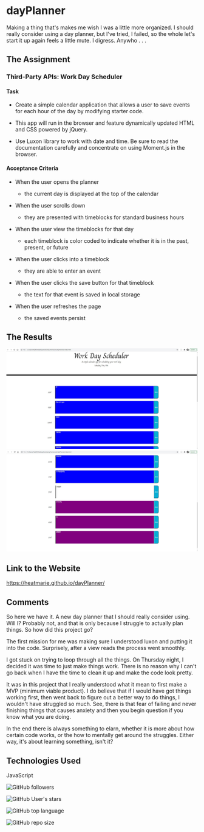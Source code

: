 # dayPlanner
Making a thing that's makes me wish I was a little more organized. I should really consider using a day planner, but I've tried, I failed, so the whole let's start it up again feels a little mute. I digress. Anywho . . . 

## The Assignment

### Third-Party APIs: Work Day Scheduler

#### Task

- Create a simple calendar application that allows a user to save events for each hour of the day by modifying starter code. 

- This app will run in the browser and feature dynamically updated HTML and CSS powered by jQuery.

- Use Luxon library to work with date and time. Be sure to read the documentation carefully and concentrate on using Moment.js in the browser.

#### Acceptance Criteria

- When the user opens the planner
    - the current day is displayed at the top of the calendar

- When the user scrolls down
    - they are presented with timeblocks for standard business hours

- When the user view the timeblocks for that day
    - each timeblock is color coded to indicate whether it is in the past, present, or future

- When the user clicks into a timeblock
    - they are able to enter an event

- When the user clicks the save button for that timeblock
    - the text for that event is saved in local storage

- When the user refreshes the page
    - the saved events persist

## The Results

<img src="./img/Capture.JPG">
<img src="./img/Capture2.JPG">


## Link to the Website 

https://heatmarie.github.io/dayPlanner/


## Comments 

So here we have it. A new day planner that I should really consider using. Will I? Probably not, and that is only because I struggle to actually plan things. So how did this project go? 

The first mission for me was making sure I understood luxon and putting it into the code. Surprisely, after a view reads the process went smoothly.  

I got stuck on trying to loop through all the things. On Thursday night, I decided it was time to just make things work. There is no reason why I can't go back when I have the time to clean it up and make the code look pretty. 

It was in this project that I really understood what it mean to first make a MVP (minimum viable product). I do believe that if I would have got things working first, then went back to figure out a better way to do things, I wouldn't have struggled so much. See, there is that fear of failing and never finishing things that causes anxiety and then you begin question if you know what you are doing. 

In the end there is always something to elarn, whether it is more about how certain code works, or the how to mentally get around the struggles. Either way, it's about learning something, isn't it? 

## Technologies Used 
JavaScript


![GitHub followers](https://img.shields.io/github/followers/HeatMarie?color=%20%20%23c0640fb4&logo=Github&logoColor=%20%20%23c0640fb4&style=for-the-badge)

![GitHub User's stars](https://img.shields.io/github/stars/HeatMarie?color=%20%20%23c0640fb4&logo=github&logoColor=%20%20%23c0640fb4&style=for-the-badge)

![GitHub top language](https://img.shields.io/github/languages/top/HeatMarie/dayPlanner?color=%23c0640fb4&logo=github&logoColor=%23c0640fb4&style=for-the-badge)

![GitHub repo size](https://img.shields.io/github/repo-size/HeatMarie/dayPlanner?color=%23c0640fb4&logo=github&logoColor=%20%23c0640fb4&style=for-the-badge)

